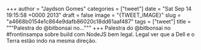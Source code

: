 
+++
author = "Jaydson Gomes"
categories = ["tweet"]
date = "Sat Sep 14 19:15:58 +0000 2013"
draft = false
image = "{TWEET_IMAGE}"
slug = "a4668b0154e1c864e9dafb86020c18dd61aaf487"
tags = ["tweet"]
title = """Palestra do @bitbonsai no..."""
+++
Palestra do @bitbonsai no #frontinsampa sobre build com NodeJS bem legal. Legal ver que a Dell e o Terra estão indo na mesma direção.
